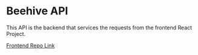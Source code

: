 # Beehive API

This API is the backend that services the requests from the frontend React Project.

[Frontend Repo Link](https://github.com/beehivehbs/beehive_client)
